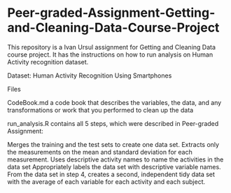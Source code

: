 # Peer-graded-Assignment-Getting-and-Cleaning-Data-Course-Project

This repository is a Ivan Ursul assignment for Getting and Cleaning Data course project. It has the instructions on how to run analysis on Human Activity recognition dataset.

Dataset: Human Activity Recognition Using Smartphones

Files

CodeBook.md a code book that describes the variables, the data, and any transformations or work that you performed to clean up the data

run_analysis.R contains all 5 steps, which were described in Peer-graded Assignment:

Merges the training and the test sets to create one data set.
Extracts only the measurements on the mean and standard deviation for each measurement.
Uses descriptive activity names to name the activities in the data set
Appropriately labels the data set with descriptive variable names.
From the data set in step 4, creates a second, independent tidy data set with the average of each variable for each activity and each subject.
